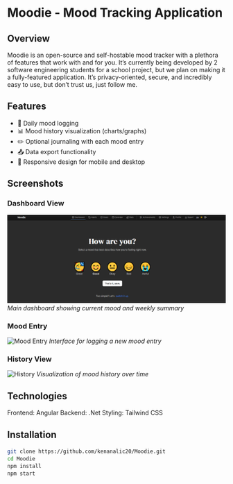 # Moodie - Mood Tracking Application

## Overview
Moodie is an open-source and self-hostable mood tracker with a plethora of features that work with and for you.
It’s currently being developed by 2 software engineering students for a school project, but we plan on making it a fully-featured application. 
It’s privacy-oriented, secure, and incredibly easy to use, but don’t trust us, just follow me.
## Features
- 📅 Daily mood logging 
- 📊 Mood history visualization (charts/graphs)
- ✏️ Optional journaling with each mood entry
- 📤 Data export functionality
- 📱 Responsive design for mobile and desktop

## Screenshots

### Dashboard View
![Dashboard](./screenshots/dashboard.png)
*Main dashboard showing current mood and weekly summary*

### Mood Entry
![Mood Entry](./screenshots/mood-entry.png)
*Interface for logging a new mood entry*

### History View
![History](./screenshots/history.png)
*Visualization of mood history over time*

## Technologies
Frontend: Angular
Backend: .Net
Styling: Tailwind CSS

## Installation
```bash
git clone https://github.com/kenanalic20/Moodie.git
cd Moodie
npm install
npm start
